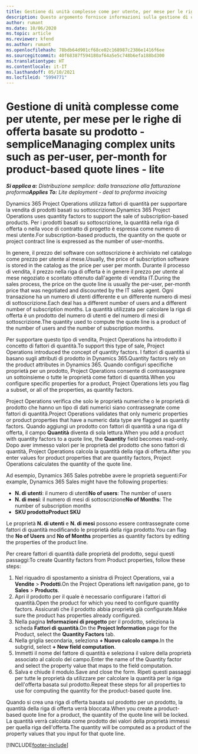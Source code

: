 ```yaml
---
title: Gestione di unità complesse come per utente, per mese per le righe di offerta basate su prodotto - semplice
description: Questo argomento fornisce informazioni sulla gestione di unità complesse per le righe di offerta basate su prodotto.
author: rumant
ms.date: 10/06/2020
ms.topic: article
ms.reviewer: kfend
ms.author: rumant
ms.openlocfilehash: 78bdb64d901cf68ce02c168987c2386e1416f6ee
ms.sourcegitcommit: 40f68387f594180af64a5e5c748b6efa188bd300
ms.translationtype: HT
ms.contentlocale: it-IT
ms.lasthandoff: 05/10/2021
ms.locfileid: "5994771"
---
```

# <a name="managing-complex-units-such-as-per-user-per-month-for-product-based-quote-lines---lite"></a><span data-ttu-id="626fb-103">Gestione di unità complesse come per utente, per mese per le righe di offerta basate su prodotto - semplice</span><span class="sxs-lookup"><span data-stu-id="626fb-103">Managing complex units such as per-user, per-month for product-based quote lines - lite</span></span>

<span data-ttu-id="626fb-104">_**Si applica a:** Distribuzione semplice: dalla transazione alla fatturazione proforma_</span><span class="sxs-lookup"><span data-stu-id="626fb-104">_**Applies To:** Lite deployment - deal to proforma invoicing_</span></span>

<span data-ttu-id="626fb-105">Dynamics 365 Project Operations utilizza fattori di quantità per supportare la vendita di prodotti basati su sottoscrizione.</span><span class="sxs-lookup"><span data-stu-id="626fb-105">Dynamics 365 Project Operations uses quantity factors to support the sale of subscription-based products.</span></span> <span data-ttu-id="626fb-106">Per i prodotti basati su sottoscrizione, la quantità nella riga di offerta o nella voce di contratto di progetto è espressa come numero di mesi utente.</span><span class="sxs-lookup"><span data-stu-id="626fb-106">For subscription-based products, the quantity on the quote or project contract line is expressed as the number of user-months.</span></span>

<span data-ttu-id="626fb-107">In genere, il prezzo del software con sottoscrizione è archiviato nel catalogo come prezzo per utente al mese.</span><span class="sxs-lookup"><span data-stu-id="626fb-107">Usually, the price of subscription software is stored in the catalog as the price per user per month.</span></span> <span data-ttu-id="626fb-108">Durante il processo di vendita, il prezzo nella riga di offerta è in genere il prezzo per utente al mese negoziato e scontato ottenuto dall'agente di vendita IT.</span><span class="sxs-lookup"><span data-stu-id="626fb-108">During the sales process, the price on the quote line is usually the per-user, per-month price that was negotiated and discounted by the IT sales agent.</span></span> <span data-ttu-id="626fb-109">Ogni transazione ha un numero di utenti differente e un differente numero di mesi di sottoscrizione.</span><span class="sxs-lookup"><span data-stu-id="626fb-109">Each deal has a different number of users and a different number of subscription months.</span></span> <span data-ttu-id="626fb-110">La quantità utilizzata per calcolare la riga di offerta è un prodotto del numero di utenti e del numero di mesi di sottoscrizione.</span><span class="sxs-lookup"><span data-stu-id="626fb-110">The quantity used to compute the quote line is a product of the number of users and the number of subscription months.</span></span>

<span data-ttu-id="626fb-111">Per supportare questo tipo di vendita, Project Operations ha introdotto il concetto di fattori di quantità.</span><span class="sxs-lookup"><span data-stu-id="626fb-111">To support this type of sale, Project Operations introduced the concept of quantity factors.</span></span> <span data-ttu-id="626fb-112">I fattori di quantità si basano sugli attributi di prodotto in Dynamics 365.</span><span class="sxs-lookup"><span data-stu-id="626fb-112">Quantity factors rely on the product attributes in Dynamics 365.</span></span> <span data-ttu-id="626fb-113">Quando configuri specifiche proprietà per un prodotto, Project Operations consente di contrassegnare un sottoinsieme o tutte le proprietà come fattori di quantità.</span><span class="sxs-lookup"><span data-stu-id="626fb-113">When you configure specific properties for a product, Project Operations lets you flag a subset, or all of the properties, as quantity factors.</span></span>

<span data-ttu-id="626fb-114">Project Operations verifica che solo le proprietà numeriche o le proprietà di prodotto che hanno un tipo di dati numerici siano contrassegnate come fattori di quantità.</span><span class="sxs-lookup"><span data-stu-id="626fb-114">Project Operations validates that only numeric properties or product properties that have a numeric data type are flagged as quantity factors.</span></span> <span data-ttu-id="626fb-115">Quando aggiungi un prodotto con fattori di quantità a una riga di offerta, il campo **Quantità** diventa di sola lettura.</span><span class="sxs-lookup"><span data-stu-id="626fb-115">When you add a product with quantity factors to a quote line, the **Quantity** field becomes read-only.</span></span> <span data-ttu-id="626fb-116">Dopo aver immesso valori per le proprietà del prodotto che sono fattori di quantità, Project Operations calcola la quantità della riga di offerta.</span><span class="sxs-lookup"><span data-stu-id="626fb-116">After you enter values for product properties that are quantity factors, Project Operations calculates the quantity of the quote line.</span></span>

<span data-ttu-id="626fb-117">Ad esempio, Dynamics 365 Sales potrebbe avere le proprietà seguenti:</span><span class="sxs-lookup"><span data-stu-id="626fb-117">For example, Dynamics 365 Sales might have the following properties:</span></span>

- <span data-ttu-id="626fb-118">**N. di utenti**: il numero di utenti</span><span class="sxs-lookup"><span data-stu-id="626fb-118">**No of users**: The number of users</span></span>
- <span data-ttu-id="626fb-119">**N. di mesi**: il numero di mesi di sottoscrizione</span><span class="sxs-lookup"><span data-stu-id="626fb-119">**No of Months**: The number of subscription months</span></span>
- <span data-ttu-id="626fb-120">**SKU prodotto**</span><span class="sxs-lookup"><span data-stu-id="626fb-120">**Product SKU**</span></span>

<span data-ttu-id="626fb-121">Le proprietà **N. di utenti** e **N. di mesi** possono essere contrassegnate come fattori di quantità modificando le proprietà della riga prodotto.</span><span class="sxs-lookup"><span data-stu-id="626fb-121">You can flag the **No of Users** and **No of Months** properties as quantity factors by editing the properties of the product line.</span></span>

<span data-ttu-id="626fb-122">Per creare fattori di quantità dalle proprietà del prodotto, segui questi passaggi:</span><span class="sxs-lookup"><span data-stu-id="626fb-122">To create Quantity factors from Product properties, follow these steps:</span></span>

1. <span data-ttu-id="626fb-123">Nel riquadro di spostamento a sinistra di Project Operations, vai a **Vendite** > **Prodotti**.</span><span class="sxs-lookup"><span data-stu-id="626fb-123">On the Project Operations left navigation pane, go to **Sales** > **Products**.</span></span>
2. <span data-ttu-id="626fb-124">Apri il prodotto per il quale è necessario configurare i fattori di quantità.</span><span class="sxs-lookup"><span data-stu-id="626fb-124">Open the product for which you need to configure quantity factors.</span></span> <span data-ttu-id="626fb-125">Assicurati che il prodotto abbia proprietà già configurate.</span><span class="sxs-lookup"><span data-stu-id="626fb-125">Make sure the product has properties already configured.</span></span>
3. <span data-ttu-id="626fb-126">Nella pagina **Informazioni di progetto** per il prodotto, seleziona la scheda **Fattori di quantità**.</span><span class="sxs-lookup"><span data-stu-id="626fb-126">On the **Project Information** page for the Product, select the **Quantity Factors** tab.</span></span>
4. <span data-ttu-id="626fb-127">Nella griglia secondaria, seleziona **+ Nuovo calcolo campo**.</span><span class="sxs-lookup"><span data-stu-id="626fb-127">In the subgrid, select **+ New field computation**.</span></span>
5. <span data-ttu-id="626fb-128">Immetti il nome del fattore di quantità e seleziona il valore della proprietà associato al calcolo del campo.</span><span class="sxs-lookup"><span data-stu-id="626fb-128">Enter the name of the Quantity factor and select the property value that maps to the field computation.</span></span>
6. <span data-ttu-id="626fb-129">Salva e chiude il modulo.</span><span class="sxs-lookup"><span data-stu-id="626fb-129">Save and close the form.</span></span> <span data-ttu-id="626fb-130">Ripeti questi passaggi per tutte le proprietà da utilizzare per calcolare la quantità per la riga dell'offerta basata sul prodotto.</span><span class="sxs-lookup"><span data-stu-id="626fb-130">Repeat these steps for all properties to use for computing the quantity for the product-based quote line.</span></span>

<span data-ttu-id="626fb-131">Quando si crea una riga di offerta basata sul prodotto per un prodotto, la quantità della riga di offerta verrà bloccata.</span><span class="sxs-lookup"><span data-stu-id="626fb-131">When you create a product-based quote line for a product, the quantity of the quote line will be locked.</span></span> <span data-ttu-id="626fb-132">La quantità verrà calcolata come prodotto dei valori della proprietà immessi per quella riga dell'offerta.</span><span class="sxs-lookup"><span data-stu-id="626fb-132">The quantity will be computed as a product of the property values that you input for that quote line.</span></span>


[!INCLUDE[footer-include](../../includes/footer-banner.md)]
